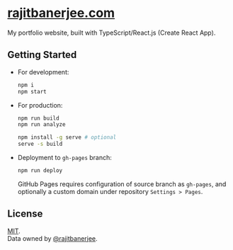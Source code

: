 # [rajitbanerjee.com](https://rajitbanerjee.com)

My portfolio website, built with TypeScript/React.js (Create React App).

## Getting Started

- For development:
  ```bash
  npm i
  npm start
  ```
- For production:

  ```bash
  npm run build
  npm run analyze

  npm install -g serve # optional
  serve -s build
  ```

- Deployment to `gh-pages` branch:
  ```bash
  npm run deploy
  ```
  GitHub Pages requires configuration of source branch as `gh-pages`, and optionally a custom domain under repository `Settings > Pages`.

## License

[MIT](./LICENSE).<br/>
Data owned by [@rajitbanerjee](https://github.com/rajitbanerjee).
